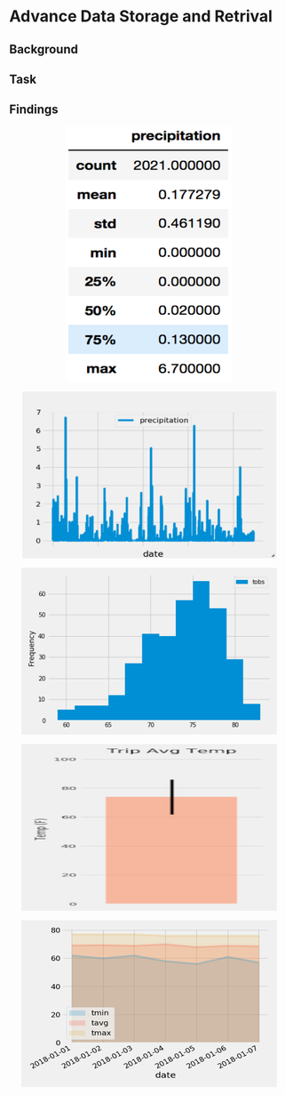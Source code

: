 # Advance Data Storage and Retrival

## Background

## Task

## Findings



<p align="center">
  <img width="300" height="460" src="https://github.com/ovinueza/AdvanceDataStorageAndRetrival/blob/master/Images/describe.png">
</p>

<p align="center">
  <img width="460" height="300" src="https://github.com/ovinueza/AdvanceDataStorageAndRetrival/blob/master/Images/precipitation.png">
</p>

<p align="center">
  <img width="460" height="300" src="https://github.com/ovinueza/AdvanceDataStorageAndRetrival/blob/master/Images/station-histogram.png">
</p>

<p align="center">
  <img width="460" height="300" src="https://github.com/ovinueza/AdvanceDataStorageAndRetrival/blob/master/Images/temperature.png">
</p>

<p align="center">
  <img width="460" height="300" src="https://github.com/ovinueza/AdvanceDataStorageAndRetrival/blob/master/Images/daily-normals.png">
</p>



